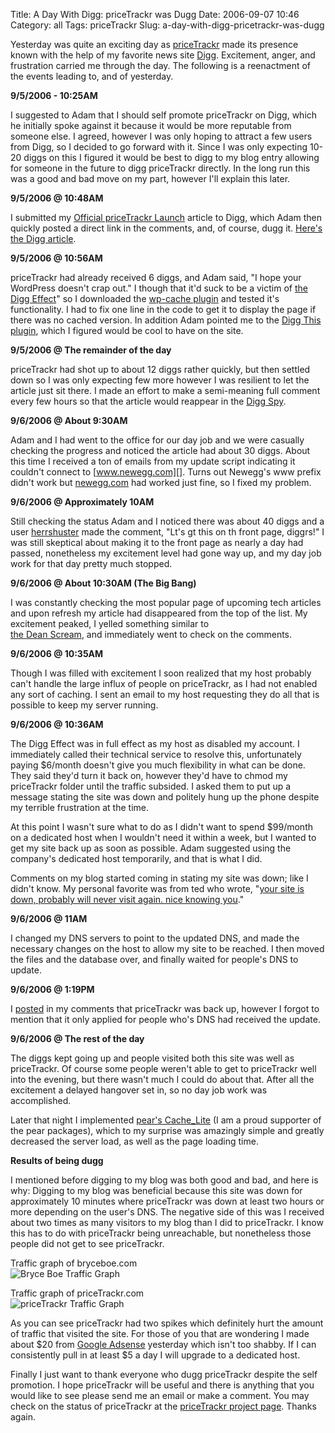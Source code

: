 Title: A Day With Digg: priceTrackr was Dugg
Date: 2006-09-07 10:46
Category: all
Tags: priceTrackr
Slug: a-day-with-digg-pricetrackr-was-dugg

Yesterday was quite an exciting day as [priceTrackr][] made its presence
known with the help of my favorite news site [Digg][]. Excitement,
anger, and frustration carried me through the day. The following is a
reenactment of the events leading to, and of yesterday.

**9/5/2006 - 10:25AM**

I suggested to Adam that I should self promote priceTrackr on Digg,
which he initially spoke against it because it would be more reputable
from someone else. I agreed, however I was only hoping to attract a few
users from Digg, so I decided to go forward with it. Since I was only
expecting 10-20 diggs on this I figured it would be best to digg to my
blog entry allowing for someone in the future to digg priceTrackr
directly. In the long run this was a good and bad move on my part,
however I'll explain this later.

**9/5/2006 @ 10:48AM**

I submitted my [Official priceTrackr Launch][] article to Digg, which
Adam then quickly posted a direct link in the comments, and, of course,
dugg it. [Here's the Digg article][].

**9/5/2006 @ 10:56AM**

priceTrackr had already received 6 diggs, and Adam said, "I hope your
WordPress doesn't crap out." I though that it'd suck to be a victim of
[the Digg Effect][]" so I downloaded the [wp-cache plugin][] and tested
it's functionality. I had to fix one line in the code to get it to
display the page if there was no cached version. In addition Adam
pointed me to the [Digg This plugin][], which I figured would be cool to
have on the site.

**9/5/2006 @ The remainder of the day**

priceTrackr had shot up to about 12 diggs rather quickly, but then
settled down so I was only expecting few more however I was resilient to
let the article just sit there. I made an effort to make a semi-meaning
full comment every few hours so that the article would reappear in the
[Digg Spy][].

**9/6/2006 @ About 9:30AM**

Adam and I had went to the office for our day job and we were casually
checking the progress and noticed the article had about 30 diggs. About
this time I received a ton of emails from my update script indicating it
couldn't connect to [www.newegg.com][]. Turns out Newegg's www prefix
didn't work but [newegg.com][] had worked just fine, so I fixed my
problem.

**9/6/2006 @ Approximately 10AM**

Still checking the status Adam and I noticed there was about 40 diggs
and a user [herrshuster][] made the comment, "Lt's gt this on th front
page, diggrs!" I was still skeptical about making it to the front page
as nearly a day had passed, nonetheless my excitement level had gone way
up, and my day job work for that day pretty much stopped.

**9/6/2006 @ About 10:30AM (The Big Bang)**

I was constantly checking the most popular page of upcoming tech
articles and upon refresh my article had disappeared from the top of the
list. My excitement peaked, I yelled something similar to  
[the Dean Scream][], and immediately went to check on the comments.

**9/6/2006 @ 10:35AM**

Though I was filled with excitement I soon realized that my host
probably can't handle the large influx of people on priceTrackr, as I
had not enabled any sort of caching. I sent an email to my host
requesting they do all that is possible to keep my server running.

**9/6/2006 @ 10:36AM**

The Digg Effect was in full effect as my host as disabled my account. I
immediately called their technical service to resolve this,
unfortunately paying $6/month doesn't give you much flexibility in what
can be done. They said they'd turn it back on, however they'd have to
chmod my priceTrackr folder until the traffic subsided. I asked them to
put up a message stating the site was down and politely hung up the
phone despite my terrible frustration at the time.

At this point I wasn't sure what to do as I didn't want to spend
$99/month on a dedicated host when I wouldn't need it within a week, but
I wanted to get my site back up as soon as possible. Adam suggested
using the company's dedicated host temporarily, and that is what I did.

Comments on my blog started coming in stating my site was down; like I
didn't know. My personal favorite was from ted who wrote, "[your site is
down, probably will never visit again. nice knowing you][]."

**9/6/2006 @ 11AM**

I changed my DNS servers to point to the updated DNS, and made the
necessary changes on the host to allow my site to be reached. I then
moved the files and the database over, and finally waited for people's
DNS to update.

**9/6/2006 @ 1:19PM**

I [posted][] in my comments that priceTrackr was back up, however I
forgot to mention that it only applied for people who's DNS had received
the update.

**9/6/2006 @ The rest of the day**

The diggs kept going up and people visited both this site was well as
priceTrackr. Of course some people weren't able to get to priceTrackr
well into the evening, but there wasn't much I could do about that.
After all the excitement a delayed hangover set in, so no day job work
was accomplished.

Later that night I implemented [pear's Cache\_Lite][] (I am a proud
supporter of the pear packages), which to my surprise was amazingly
simple and greatly decreased the server load, as well as the page
loading time.

**Results of being dugg**

I mentioned before digging to my blog was both good and bad, and here is
why: Digging to my blog was beneficial because this site was down for
approximately 10 minutes where priceTrackr was down at least two hours
or more depending on the user's DNS. The negative side of this was I
received about two times as many visitors to my blog than I did to
priceTrackr. I know this has to do with priceTrackr being unreachable,
but nonetheless those people did not get to see priceTrackr.

Traffic graph of bryceboe.com  
![Bryce Boe Traffic Graph][]

Traffic graph of priceTrackr.com  
![priceTrackr Traffic Graph][]

As you can see priceTrackr had two spikes which definitely hurt the
amount of traffic that visited the site. For those of you that are
wondering I made about $20 from [Google Adsense][] yesterday which isn't
too shabby. If I can consistently pull in at least $5 a day I will
upgrade to a dedicated host.

Finally I just want to thank everyone who dugg priceTrackr despite the
self promotion. I hope priceTrackr will be useful and there is anything
that you would like to see please send me an email or make a comment.
You may check on the status of priceTrackr at the [priceTrackr project
page][]. Thanks again.

  [priceTrackr]: http://www.pricetrackr.com
  [Digg]: http://www.digg.com
  [Official priceTrackr Launch]: /2006/08/27/official-pricetrackr-launch/
  [Here's the Digg article]: http://www.digg.com/tech_deals/Newegg_priceTrackr
  [the Digg Effect]: http://en.wikipedia.org/wiki/Slashdot_effect
  [wp-cache plugin]: http://mnm.uib.es/gallir/wp-cache-2/
  [Digg This plugin]: http://www.aviransplace.com/index.php/digg-this-wordpress-plugin/
  [Digg Spy]: http://www.digg.com/spy
  [www.newegg.com]: http://www.newegg.com
  [newegg.com]: http://newegg.com
  [herrshuster]: http://www.digg.com/users/herrshuster
  [the Dean Scream]: http://en.wikipedia.org/wiki/Howard_Dean#Iowa_results_and_the_.22Scream_Heard_.27Round_the_World.22
  [your site is down, probably will never visit again. nice knowing
  you]: /2006/08/27/official-pricetrackr-launch/#comment-19
  [posted]: /2006/08/27/official-pricetrackr-launch/#comment-29
  [pear's Cache\_Lite]: http://pear.php.net/package/Cache_Lite
  [Bryce Boe Traffic Graph]: /wordpress/wp-content/uploads/2006/09/2006-bbdigggraph.png
  [priceTrackr Traffic Graph]: /wordpress/wp-content/uploads/2006/09/2006-ptdigggraph.png
  [Google Adsense]: https://google.com/adsense/
  [priceTrackr project page]: /projects/pricetrackr/
